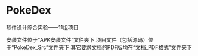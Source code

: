 # PokeDex

软件设计综合实验——11组项目

安装文件位于“APK安装文件”文件夹下
项目文件（包括源码）位于“PokeDex_Src”文件夹下
其它要求文档的PDF版均在“文档_PDF格式”文件夹下
